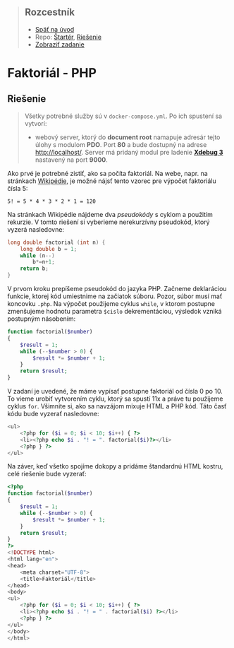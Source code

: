 <div class="hidden">

> ## Rozcestník
> - [Späť na úvod](../../README.md)
> - Repo: [Štartér](/../../tree/main/php/factorial), [Riešenie](/../../tree/solution/php/factorial)
> - [Zobraziť zadanie](zadanie.md)

# Faktoriál - PHP

</div>

## Riešenie

<div class="hidden">

> Všetky potrebné služby sú v `docker-compose.yml`. Po ich spustení sa vytvorí:
> - webový server, ktorý do __document root__ namapuje adresár tejto úlohy s modulom __PDO__. Port __80__ a bude dostupný na adrese [http://localhost/](http://localhost/). Server má pridaný modul pre ladenie [__Xdebug 3__](https://xdebug.org/) nastavený na port __9000__.

</div>

Ako prvé je potrebné zistiť, ako sa počíta faktoriál. Na webe, napr. na stránkach [Wikipédie](https://sk.wikipedia.org/wiki/Faktori%C3%A1l), je možné nájsť tento vzorec pre výpočet faktoriálu čísla 5:

<div class="end">

```
5! = 5 * 4 * 3 * 2 * 1 = 120
```
</div>


Na stránkach Wikipédie nájdeme dva *pseudokódy* s cyklom a použitím rekurzie. V tomto riešení si vyberieme nerekurzívny pseudokód, ktorý vyzerá nasledovne:

```c
long double factorial (int n) {
    long double b = 1;
    while (n--)
        b*=n+1;
    return b;
}
```

V prvom kroku prepíšeme pseudokód do jazyka PHP. Začneme deklaráciou funkcie, ktorej kód umiestnime na začiatok súboru. Pozor, súbor musí mať koncovku `.php`. Na výpočet použijeme cyklus `while`, v ktorom postupne zmenšujeme hodnotu parametra `$cislo` dekrementáciou, výsledok vzniká postupným násobením:

```php
function factorial($number)
{
    $result = 1;
    while (--$number > 0) {
        $result *= $number + 1;
    }
    return $result;
}
```

V zadaní je uvedené, že máme vypísať postupne faktoriál od čísla 0 po 10. To vieme urobiť vytvorením cyklu, ktorý sa spustí 11x a práve tu použijeme cyklus `for`. Všimnite si, ako sa navzájom mixuje HTML a PHP kód. Táto časť kódu bude vyzerať nasledovne:

```php
<ul>
    <?php for ($i = 0; $i < 10; $i++) { ?>
    <li><?php echo $i . "! = ". factorial($i)?></li>
    <?php } ?>
</ul>
```

<div style="page-break-after: always;"></div>

Na záver, keď všetko spojíme dokopy a pridáme štandardnú HTML kostru, celé riešenie bude vyzerať:

```php
<?php
function factorial($number)
{
    $result = 1;
    while (--$number > 0) {
        $result *= $number + 1;
    }
    return $result;
}
?>
<!DOCTYPE html>
<html lang="en">
<head>
    <meta charset="UTF-8">
    <title>Faktoriál</title>
</head>
<body>
<ul>
    <?php for ($i = 0; $i < 10; $i++) { ?>
    <li><?php echo $i . "! = " . factorial($i) ?></li>
    <?php } ?>
</ul>
</body>
</html>
```
